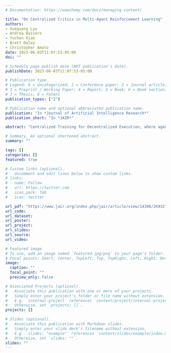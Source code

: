 ```yaml
---
# Documentation: https://wowchemy.com/docs/managing-content/

title: "On Centralized Critics in Multi-Agent Reinforcement Learning"
authors: 
- Xueguang Lyu
- Andrea Baisero
- Yuchen Xiao
- Brett Daley
- Christopher Amato
date: 2023-06-03T11:07:53-05:00
doi: ""

# Schedule page publish date (NOT publication's date).
publishDate: 2023-06-03T11:07:53-05:00

# Publication type.
# Legend: 0 = Uncategorized; 1 = Conference paper; 2 = Journal article;
# 3 = Preprint / Working Paper; 4 = Report; 5 = Book; 6 = Book section;
# 7 = Thesis; 8 = Patent
publication_types: ["2"]

# Publication name and optional abbreviated publication name.
publication: "In *Journal of Artificial Intelligence Research*"
publication_short: "In *JAIR*"

abstract: "Centralized Training for Decentralized Execution, where agents are trained offline in a centralized fashion and execute online in a decentralized manner, has become a popular approach in Multi-Agent Reinforcement Learning (MARL). In particular, it has become popular to develop actor-critic methods that train decentralized actors with a centralized critic where the centralized critic is allowed access global information of the entire system, including the true system state. Such centralized critics are possible given offline information and are not used for online execution. While these methods perform well in a number of domains and have become a de facto standard in MARL, using a centralized critic in this context has yet to be sufficiently analyzed theoretically or empirically. In this paper, we therefore formally analyze centralized and decentralized critic approaches, and analyze the effect of using state-based critics in partially observable environments. We derive theories contrary to the common intuition: critic centralization is not strictly beneficial, and using state values can be harmful. We further prove that, in particular, state-based critics can introduce unexpected bias and variance compared to history-based critics. Finally, we demonstrate how the theory applies in practice by comparing different forms of critics on a wide range of common multi-agent benchmarks. The experiments show practical issues such as the difficulty of representation learning with partial observability, which highlights why the theoretical problems are often overlooked in the literature."

# Summary. An optional shortened abstract.
summary: ""

tags: []
categories: []
featured: true

# Custom links (optional).
#   Uncomment and edit lines below to show custom links.
# links:
# - name: Follow
#   url: https://twitter.com
#   icon_pack: fab
#   icon: twitter

url_pdf: "https://www.jair.org/index.php/jair/article/view/14386/26932"
url_code:
url_dataset:
url_poster:
url_project:
url_slides:
url_source:
url_video:

# Featured image
# To use, add an image named `featured.jpg/png` to your page's folder. 
# Focal points: Smart, Center, TopLeft, Top, TopRight, Left, Right, BottomLeft, Bottom, BottomRight.
image:
  caption: ""
  focal_point: ""
  preview_only: false

# Associated Projects (optional).
#   Associate this publication with one or more of your projects.
#   Simply enter your project's folder or file name without extension.
#   E.g. `internal-project` references `content/project/internal-project/index.md`.
#   Otherwise, set `projects: []`.
projects: []

# Slides (optional).
#   Associate this publication with Markdown slides.
#   Simply enter your slide deck's filename without extension.
#   E.g. `slides: "example"` references `content/slides/example/index.md`.
#   Otherwise, set `slides: ""`.
slides: ""
---
```

